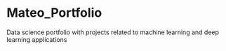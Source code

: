 # Mateo_Portfolio
Data science portfolio with projects related to machine learning and deep learning applications
